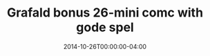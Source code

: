 ---
title: "Grafald bonus 26-mini comc with gode spel"
type: "image"
date: 2014-10-26T00:00:00-04:00
draft: false
categories: ["Projects"]
image_path: "../img/2014/bonus_26.png"
alt_text: ""
---